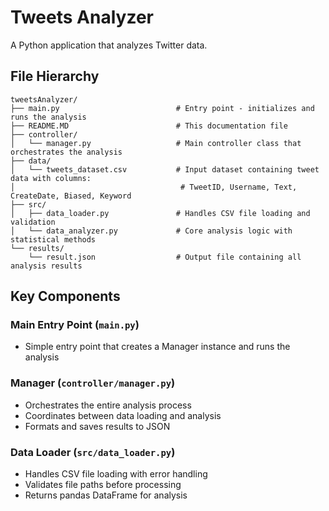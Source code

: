 # Tweets Analyzer

A Python application that analyzes Twitter data.


## File Hierarchy

```
tweetsAnalyzer/
├── main.py                          # Entry point - initializes and runs the analysis
├── README.MD                        # This documentation file
├── controller/
│   └── manager.py                   # Main controller class that orchestrates the analysis
├── data/
│   └── tweets_dataset.csv           # Input dataset containing tweet data with columns:
│                                     # TweetID, Username, Text, CreateDate, Biased, Keyword
├── src/
│   ├── data_loader.py               # Handles CSV file loading and validation
│   └── data_analyzer.py             # Core analysis logic with statistical methods
└── results/
    └── result.json                  # Output file containing all analysis results
```

## Key Components

### Main Entry Point (`main.py`)
- Simple entry point that creates a Manager instance and runs the analysis

### Manager (`controller/manager.py`)
- Orchestrates the entire analysis process
- Coordinates between data loading and analysis
- Formats and saves results to JSON

### Data Loader (`src/data_loader.py`)
- Handles CSV file loading with error handling
- Validates file paths before processing
- Returns pandas DataFrame for analysis


